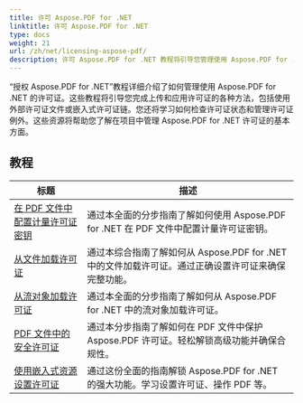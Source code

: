 ```yaml
---
title: 许可 Aspose.PDF for .NET
linktitle: 许可 Aspose.PDF for .NET
type: docs
weight: 21
url: /zh/net/licensing-aspose-pdf/
description: 许可 Aspose.PDF for .NET 教程将引导您管理使用 Aspose.PDF for .NET 的许可证，包括加载和应用许可证。
---
```

“授权 Aspose.PDF for .NET”教程详细介绍了如何管理使用 Aspose.PDF for .NET 的许可证。这些教程将引导您完成上传和应用许可证的各种方法，包括使用外部许可证文件或嵌入式许可证链。您还将学习如何检查许可证状态和管理许可证例外。这些资源将帮助您了解在项目中管理 Aspose.PDF for .NET 许可证的基本方面。

## 教程
| 标题 | 描述 |
| --- | --- | 
| [在 PDF 文件中配置计量许可证密钥](./configure-metered-license/) | 通过本全面的分步指南了解如何使用 Aspose.PDF for .NET 在 PDF 文件中配置计量许可证密钥。 |  
| [从文件加载许可证](./load-license-from-file/) | 通过本综合指南了解如何从 Aspose.PDF for .NET 中的文件加载许可证。通过正确设置许可证来确保完整功能。 |  
| [从流对象加载许可证](./load-license-from-stream-object/) | 通过本全面的分步指南了解如何从 Aspose.PDF for .NET 中的流对象加载许可证。 |  
| [PDF 文件中的安全许可证](./secure-license/) | 通过本分步指南了解如何在 PDF 文件中保护 Aspose.PDF 许可证。轻松解锁高级功能并确保合规性。 |  
| [使用嵌入式资源设置许可证](./set-license-using-embedded-resource/) | 通过这份全面的指南解锁 Aspose.PDF for .NET 的强大功能。学习设置许可证、操作 PDF 等。 |  